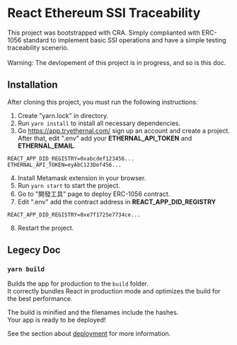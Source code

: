 # React Ethereum SSI Traceability

This project was bootstrapped with CRA. Simply complianted with ERC-1056 standard to implement basic SSI operations and have a simple testing traceability scenerio.<br><br>
Warning: The devlopement of this project is in progress, and so is this doc.

## Installation

After cloning this project, you must run the following instructions:

1. Create "yarn.lock" in directory.
2. Run `yarn install` to install all necessary dependencies.
3. Go https://app.tryethernal.com/ sign up an account and create a project. After that, edit ".env" add your **ETHERNAL_API_TOKEN** and **ETHERNAL_EMAIL**.

```
REACT_APP_DID_REGISTRY=0xabcdef123456...
ETHERNAL_API_TOKEN=eyAbC123Def456...
```

4. Install Metamask extension in your browser.
5. Run `yarn start` to start the project.
6. Go to "開發工具" page to deploy ERC-1056 contract.
7. Edit ".env" add the contract address in **REACT_APP_DID_REGISTRY**

```
REACT_APP_DID_REGISTRY=0xe7f1725e7734ce...
```

8. Restart the project.

## Legecy Doc

### `yarn build`

Builds the app for production to the `build` folder.\
It correctly bundles React in production mode and optimizes the build for the best performance.

The build is minified and the filenames include the hashes.\
Your app is ready to be deployed!

See the section about [deployment](https://facebook.github.io/create-react-app/docs/deployment) for more information.
